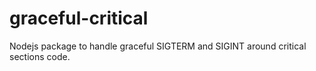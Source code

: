 # graceful-critical
Nodejs package to handle graceful SIGTERM and SIGINT around critical sections code.
